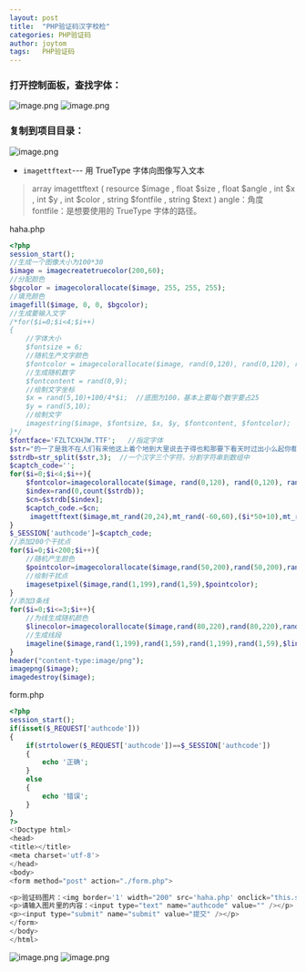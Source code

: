 ```yaml
---
layout: post
title:  "PHP验证码汉字校检"
categories: PHP验证码
author: joytom
tags:   PHP验证码
---
```


### 打开控制面板，查找字体：
![image.png](https://upload-images.jianshu.io/upload_images/13570975-9fce8cedd45e7c0d.png?imageMogr2/auto-orient/strip%7CimageView2/2/w/1240)
![image.png](https://upload-images.jianshu.io/upload_images/13570975-85adf875e4821f37.png?imageMogr2/auto-orient/strip%7CimageView2/2/w/1240)
### 复制到项目目录：
![image.png](https://upload-images.jianshu.io/upload_images/13570975-215070d17b21a5ed.png?imageMogr2/auto-orient/strip%7CimageView2/2/w/1240)

- `imagettftext`--- 用 TrueType 字体向图像写入文本
>array imagettftext ( resource $image , float $size , float $angle , int $x , int $y , int $color , string $fontfile , string $text )
angle：角度<br/>fontfile：是想要使用的 TrueType 字体的路径。<br/>

haha.php
```php
<?php
session_start();
//生成一个图像大小为100*30
$image = imagecreatetruecolor(200,60);
//分配颜色
$bgcolor = imagecolorallocate($image, 255, 255, 255);
//填充颜色
imagefill($image, 0, 0, $bgcolor);
//生成要输入文字
/*for($i=0;$i<4;$i++)
{
	//字体大小
	$fontsize = 6;
	//随机生产文字颜色
	$fontcolor = imagecolorallocate($image, rand(0,120), rand(0,120), rand(0,120));
	//生成随机数字
	$fontcontent = rand(0,9);
	//绘制文字坐标
	$x = rand(5,10)+100/4*$i;  //底图为100，基本上要每个数字要占25
	$y = rand(5,10);
	//绘制文字
	imagestring($image, $fontsize, $x, $y, $fontcontent, $fontcolor);
}*/
$fontface='FZLTCXHJW.TTF';   //指定字体
$str="的一了是我不在人们有来他这上着个地到大里说去子得也和那要下看天时过出小么起你都把好还多没为又可家学只以主会样年想能生同老中从自面前头到它后然走很像见两用她国动进成回什边作对开而已些现山民候经发工向事命给长水几义三声于高正妈手知理眼志点心战二问但身方实吃做叫当住听革打呢真党全才四已所敌之最光产情路分总条白话东席次亲如被花口放儿常西气五第使写军吧文运在果怎定许快明行因别飞外树物活部门无往船望新带队先力完间却站代员机更九您每风级跟笑啊孩万少直意夜比阶连车重便斗马哪化太指变社似士者干石满决百原拿群究各六本思解立河爸村八难早论吗根共让相研今其书坐接应关信觉死步反处记将千找争领或师结块跑谁草越字加脚紧爱等习阵怕月青半火法题建赶位唱海七女任件感准张团屋爷离色脸片科倒睛利世病刚且由送切星晚表够整认响雪流未场该并底深刻平伟忙提确近亮轻讲农古黑告界拉名呀土清阳照办史改历转画造嘴此治北必服雨穿父内识验传业菜爬睡兴";
$strdb=str_split($str,3);  //一个汉字三个字符，分割字符串到数组中
$captch_code='';
for($i=0;$i<4;$i++){
	$fontcolor=imagecolorallocate($image, rand(0,120), rand(0,120), rand(0,120));
	$index=rand(0,count($strdb));
	$cn=$strdb[$index];
	$captch_code.=$cn;
	 imagettftext($image,mt_rand(20,24),mt_rand(-60,60),($i*50+10),mt_rand(35,40),$fontcolor,$fontface,$cn);
}
$_SESSION['authcode']=$captch_code;
//添加200个干扰点
for($i=0;$i<200;$i++){
	//随机产生颜色
	$pointcolor=imagecolorallocate($image,rand(50,200),rand(50,200),rand(50,200));
	//绘制干扰点
	imagesetpixel($image,rand(1,199),rand(1,59),$pointcolor);
}
//添加3条线
for($i=0;$i<=3;$i++){
	//为线生成随机颜色
	$linecolor=imagecolorallocate($image,rand(80,220),rand(80,220),rand(80,220));
	//生成线段
	imageline($image,rand(1,199),rand(1,59),rand(1,199),rand(1,59),$linecolor);
}
header("content-type:image/png");
imagepng($image);
imagedestroy($image);
```
form.php
```php
<?php
session_start();
if(isset($_REQUEST['authcode']))
{
	if(strtolower($_REQUEST['authcode'])==$_SESSION['authcode'])
	{
		echo '正确';
	}
	else
	{
		echo '错误';
	}
}
?>
<!Doctype html>
<head>
<title></title>
<meta charset='utf-8'>
</head>
<body>
<form method="post" action="./form.php">

<p>验证码图片：<img border='1' width="200" src='haha.php' onclick="this.src='haha.php?t=' + Math.random()" title="点击刷新"/></p>
<p>请输入图片里的内容：<input type="text" name="authcode" value="" /></p>
<p><input type="submit" name="submit" value="提交" /></p>
</form>
</body>
</html>
```
![image.png](https://upload-images.jianshu.io/upload_images/13570975-fc6e239baf1078d7.png?imageMogr2/auto-orient/strip%7CimageView2/2/w/1240)
![image.png](https://upload-images.jianshu.io/upload_images/13570975-befda71119714f37.png?imageMogr2/auto-orient/strip%7CimageView2/2/w/1240)
